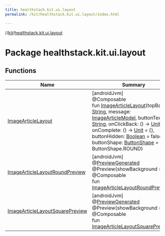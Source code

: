 ```yaml
---
title: healthstack.kit.ui.layout
permalink: /kit/healthstack.kit.ui.layout/index.html

---
```

//[kit](/kit.html)/[healthstack.kit.ui.layout](index.html)



# Package healthstack.kit.ui.layout



## Functions


| Name | Summary |
|---|---|
| [ImageArticleLayout](-image-article-layout.html) | [androidJvm]<br>@Composable<br>fun [ImageArticleLayout](-image-article-layout.html)(topBarTitle: [String](https://kotlinlang.org/api/latest/jvm/stdlib/kotlin/-string/index.html), message: [ImageArticleModel](../healthstack.kit.task.base/-image-article-model/index.html), buttonText: [String](https://kotlinlang.org/api/latest/jvm/stdlib/kotlin/-string/index.html), onClickBack: () -&gt; [Unit](https://kotlinlang.org/api/latest/jvm/stdlib/kotlin/-unit/index.html) = {}, onComplete: () -&gt; [Unit](https://kotlinlang.org/api/latest/jvm/stdlib/kotlin/-unit/index.html) = {}, buttonHidden: [Boolean](https://kotlinlang.org/api/latest/jvm/stdlib/kotlin/-boolean/index.html) = false, buttonShape: [ButtonShape](../healthstack.kit.ui/-button-shape/index.html) = ButtonShape.ROUND) |
| [ImageArticleLayoutRoundPreview](-image-article-layout-round-preview.html) | [androidJvm]<br>@[PreviewGenerated](../healthstack.kit.annotation/-preview-generated/index.html)<br>@Preview(showBackground = true)<br>@Composable<br>fun [ImageArticleLayoutRoundPreview](-image-article-layout-round-preview.html)() |
| [ImageArticleLayoutSquarePreview](-image-article-layout-square-preview.html) | [androidJvm]<br>@[PreviewGenerated](../healthstack.kit.annotation/-preview-generated/index.html)<br>@Preview(showBackground = true)<br>@Composable<br>fun [ImageArticleLayoutSquarePreview](-image-article-layout-square-preview.html)() |

